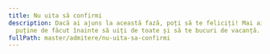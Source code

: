 ```yaml
---
title: Nu uita să confirmi
description: Dacă ai ajuns la această fază, poți să te feliciți! Mai ai foarte
  puține de făcut înainte să uiți de toate și să te bucuri de vacanță.
fullPath: master/admitere/nu-uita-sa-confirmi
---
```

